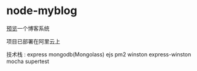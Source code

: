 # node-myblog

[预览](http://47.91.156.35:3000)一个博客系统

项目已部署在阿里云上

技术栈 : express mongodb(Mongolass) ejs pm2 winston express-winston mocha supertest

